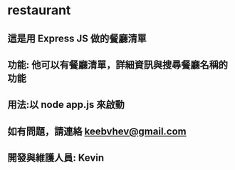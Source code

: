# restaurant 




## 這是用 Express JS 做的餐廳清單
## 功能: 他可以有餐廳清單，詳細資訊與搜尋餐廳名稱的功能
## 用法:以 node app.js 來啟動
## 如有問題，請連絡 keebvhev@gmail.com
## 開發與維護人員: Kevin